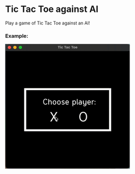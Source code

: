 # Tic Tac Toe against AI

Play a game of Tic Tac Toe against an AI!

### Example:
<img src="https://github.com/EtoileScintillante/tictactoe-gui/blob/master/docs/example.gif" width="400" height="400" alt="example gif" />
